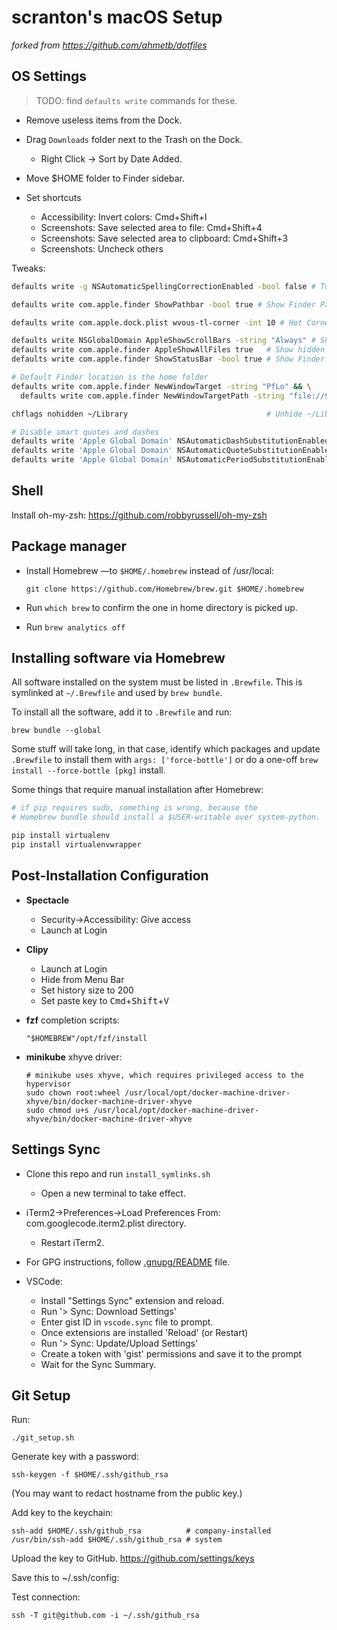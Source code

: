 # scranton's macOS Setup
_forked from https://github.com/ahmetb/dotfiles_

## OS Settings

> TODO: find `defaults write` commands for these.

- Remove useless items from the Dock.
- Drag `Downloads` folder next to the Trash on the Dock.
  - Right Click &rarr; Sort by Date Added.
- Move $HOME folder to Finder sidebar.

- Set shortcuts
  - Accessibility: Invert colors: Cmd+Shift+I
  - Screenshots: Save selected area to file: Cmd+Shift+4
  - Screenshots: Save selected area to clipboard: Cmd+Shift+3
  - Screenshots: Uncheck others

Tweaks:

```sh
defaults write -g NSAutomaticSpellingCorrectionEnabled -bool false # Turn off autocorrect

defaults write com.apple.finder ShowPathbar -bool true # Show Finder Path Bar

defaults write com.apple.dock.plist wvous-tl-corner -int 10 # Hot Corner Top Left: Put Display to Sleep

defaults write NSGlobalDomain AppleShowScrollBars -string "Always" # Show scrollbar always
defaults write com.apple.finder AppleShowAllFiles true   # Show hidden files
defaults write com.apple.finder ShowStatusBar -bool true # Show Finder statusbar

# Default Finder location is the home folder
defaults write com.apple.finder NewWindowTarget -string "PfLo" && \
  defaults write com.apple.finder NewWindowTargetPath -string "file://${HOME}"

chflags nohidden ~/Library                               # Unhide ~/Library

# Disable smart quotes and dashes
defaults write 'Apple Global Domain' NSAutomaticDashSubstitutionEnabled 0
defaults write 'Apple Global Domain' NSAutomaticQuoteSubstitutionEnabled 0
defaults write 'Apple Global Domain' NSAutomaticPeriodSubstitutionEnabled 0
```

## Shell

Install oh-my-zsh: https://github.com/robbyrussell/oh-my-zsh

## Package manager

- Install Homebrew &mdash;to `$HOME/.homebrew` instead of /usr/local:

      git clone https://github.com/Homebrew/brew.git $HOME/.homebrew

- Run `which brew` to confirm the one in home directory is picked up.
- Run `brew analytics off`

## Installing software via Homebrew

All software installed on the system must be listed in `.Brewfile`. This is
symlinked at `~/.Brewfile` and used by `brew bundle`.

To install all the software, add it to `.Brewfile` and run:

    brew bundle --global

Some stuff will take long, in that case, identify which packages and update
`.Brewfile` to install them with `args: ['force-bottle']` or do a one-off
`brew install --force-bottle [pkg]` install.

Some things that require manual installation after Homebrew:

```sh
# if pip requires sudo, something is wrong, because the
# Homebrew bundle should install a $USER-writable over system-python.

pip install virtualenv
pip install virtualenvwrapper
```

## Post-Installation Configuration

- **Spectacle**
  - Security->Accessibility: Give access
  - Launch at Login
- **Clipy**
  - Launch at Login
  - Hide from Menu Bar
  - Set history size to 200
  - Set paste key to <kbd>Cmd</kbd>+<kbd>Shift</kbd>+<kbd>V</kbd>
- **fzf** completion scripts:

      "$HOMEBREW"/opt/fzf/install

- **minikube** xhyve driver:

      # minikube uses xhyve, which requires privileged access to the hypervisor
      sudo chown root:wheel /usr/local/opt/docker-machine-driver-xhyve/bin/docker-machine-driver-xhyve
      sudo chmod u+s /usr/local/opt/docker-machine-driver-xhyve/bin/docker-machine-driver-xhyve

## Settings Sync

- Clone this repo and run `install_symlinks.sh`
    - Open a new terminal to take effect.
- iTerm2->Preferences->Load Preferences From: com.googlecode.iterm2.plist directory.
    - Restart iTerm2.

- For GPG instructions, follow [.gnupg/README](.gnupg/README) file.

- VSCode:
  - Install "Settings Sync" extension and reload.
  - Run '> Sync: Download Settings'
  - Enter gist ID in `vscode.sync` file to prompt.
  - Once extensions are installed 'Reload' (or Restart)
  - Run '> Sync: Update/Upload Settings'
  - Create a token with 'gist' permissions and save it to the prompt
  - Wait for the Sync Summary.

## Git Setup

Run:

    ./git_setup.sh

Generate key with a password:

    ssh-keygen -f $HOME/.ssh/github_rsa

(You may want to redact hostname from the public key.)

Add key to the keychain:

    ssh-add $HOME/.ssh/github_rsa          # company-installed
    /usr/bin/ssh-add $HOME/.ssh/github_rsa # system

Upload the key to GitHub. https://github.com/settings/keys

Save this to ~/.ssh/config:

Test connection:

    ssh -T git@github.com -i ~/.ssh/github_rsa
